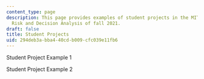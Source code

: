 ```yaml
---
content_type: page
description: This page provides examples of student projects in the MIT course IDS.333
  Risk and Decision Analysis of fall 2021.
draft: false
title: Student Projects
uid: 294deb3a-bba4-40cd-b009-cfc039e11fb6
---
```

Student Project Example 1

Student Project Example 2